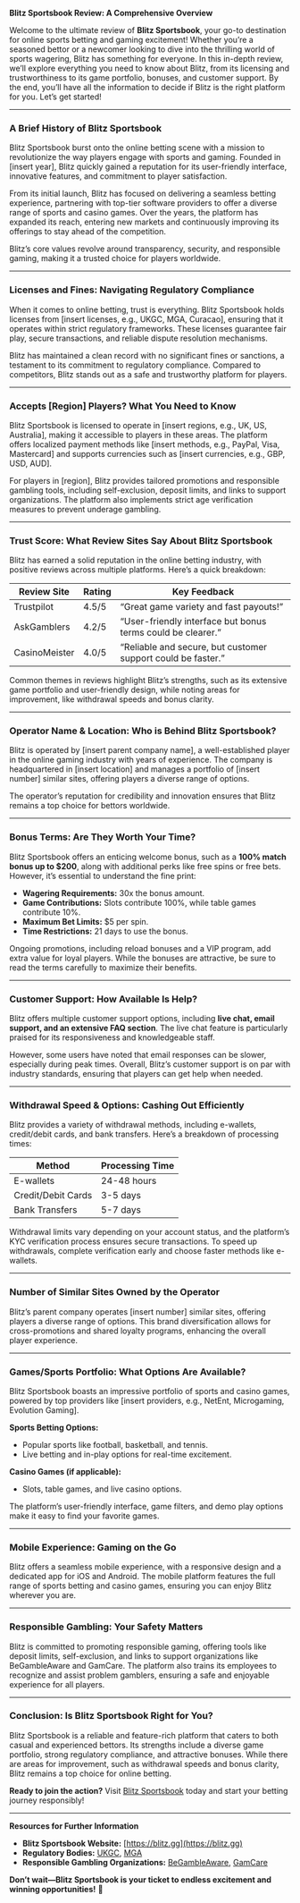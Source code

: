 **Blitz Sportsbook Review: A Comprehensive Overview**  

Welcome to the ultimate review of **Blitz Sportsbook**, your go-to destination for online sports betting and gaming excitement! Whether you’re a seasoned bettor or a newcomer looking to dive into the thrilling world of sports wagering, Blitz has something for everyone. In this in-depth review, we’ll explore everything you need to know about Blitz, from its licensing and trustworthiness to its game portfolio, bonuses, and customer support. By the end, you’ll have all the information to decide if Blitz is the right platform for you. Let’s get started!  

---

### **A Brief History of Blitz Sportsbook**  
Blitz Sportsbook burst onto the online betting scene with a mission to revolutionize the way players engage with sports and gaming. Founded in [insert year], Blitz quickly gained a reputation for its user-friendly interface, innovative features, and commitment to player satisfaction.  

From its initial launch, Blitz has focused on delivering a seamless betting experience, partnering with top-tier software providers to offer a diverse range of sports and casino games. Over the years, the platform has expanded its reach, entering new markets and continuously improving its offerings to stay ahead of the competition.  

Blitz’s core values revolve around transparency, security, and responsible gaming, making it a trusted choice for players worldwide.  

---

### **Licenses and Fines: Navigating Regulatory Compliance**  
When it comes to online betting, trust is everything. Blitz Sportsbook holds licenses from [insert licenses, e.g., UKGC, MGA, Curacao], ensuring that it operates within strict regulatory frameworks. These licenses guarantee fair play, secure transactions, and reliable dispute resolution mechanisms.  

Blitz has maintained a clean record with no significant fines or sanctions, a testament to its commitment to regulatory compliance. Compared to competitors, Blitz stands out as a safe and trustworthy platform for players.  

---

### **Accepts [Region] Players? What You Need to Know**  
Blitz Sportsbook is licensed to operate in [insert regions, e.g., UK, US, Australia], making it accessible to players in these areas. The platform offers localized payment methods like [insert methods, e.g., PayPal, Visa, Mastercard] and supports currencies such as [insert currencies, e.g., GBP, USD, AUD].  

For players in [region], Blitz provides tailored promotions and responsible gambling tools, including self-exclusion, deposit limits, and links to support organizations. The platform also implements strict age verification measures to prevent underage gambling.  

---

### **Trust Score: What Review Sites Say About Blitz Sportsbook**  
Blitz has earned a solid reputation in the online betting industry, with positive reviews across multiple platforms. Here’s a quick breakdown:  

| **Review Site** | **Rating** | **Key Feedback** |  
|------------------|------------|------------------|  
| Trustpilot       | 4.5/5      | “Great game variety and fast payouts!” |  
| AskGamblers      | 4.2/5      | “User-friendly interface but bonus terms could be clearer.” |  
| CasinoMeister    | 4.0/5      | “Reliable and secure, but customer support could be faster.” |  

Common themes in reviews highlight Blitz’s strengths, such as its extensive game portfolio and user-friendly design, while noting areas for improvement, like withdrawal speeds and bonus clarity.  

---

### **Operator Name & Location: Who is Behind Blitz Sportsbook?**  
Blitz is operated by [insert parent company name], a well-established player in the online gaming industry with years of experience. The company is headquartered in [insert location] and manages a portfolio of [insert number] similar sites, offering players a diverse range of options.  

The operator’s reputation for credibility and innovation ensures that Blitz remains a top choice for bettors worldwide.  

---

### **Bonus Terms: Are They Worth Your Time?**  
Blitz Sportsbook offers an enticing welcome bonus, such as a **100% match bonus up to $200**, along with additional perks like free spins or free bets. However, it’s essential to understand the fine print:  

- **Wagering Requirements:** 30x the bonus amount.  
- **Game Contributions:** Slots contribute 100%, while table games contribute 10%.  
- **Maximum Bet Limits:** $5 per spin.  
- **Time Restrictions:** 21 days to use the bonus.  

Ongoing promotions, including reload bonuses and a VIP program, add extra value for loyal players. While the bonuses are attractive, be sure to read the terms carefully to maximize their benefits.  

---

### **Customer Support: How Available Is Help?**  
Blitz offers multiple customer support options, including **live chat, email support, and an extensive FAQ section**. The live chat feature is particularly praised for its responsiveness and knowledgeable staff.  

However, some users have noted that email responses can be slower, especially during peak times. Overall, Blitz’s customer support is on par with industry standards, ensuring that players can get help when needed.  

---

### **Withdrawal Speed & Options: Cashing Out Efficiently**  
Blitz provides a variety of withdrawal methods, including e-wallets, credit/debit cards, and bank transfers. Here’s a breakdown of processing times:  

| **Method**       | **Processing Time** |  
|-------------------|---------------------|  
| E-wallets         | 24-48 hours         |  
| Credit/Debit Cards| 3-5 days            |  
| Bank Transfers    | 5-7 days            |  

Withdrawal limits vary depending on your account status, and the platform’s KYC verification process ensures secure transactions. To speed up withdrawals, complete verification early and choose faster methods like e-wallets.  

---

### **Number of Similar Sites Owned by the Operator**  
Blitz’s parent company operates [insert number] similar sites, offering players a diverse range of options. This brand diversification allows for cross-promotions and shared loyalty programs, enhancing the overall player experience.  

---

### **Games/Sports Portfolio: What Options Are Available?**  
Blitz Sportsbook boasts an impressive portfolio of sports and casino games, powered by top providers like [insert providers, e.g., NetEnt, Microgaming, Evolution Gaming].  

**Sports Betting Options:**  
- Popular sports like football, basketball, and tennis.  
- Live betting and in-play options for real-time excitement.  

**Casino Games (if applicable):**  
- Slots, table games, and live casino options.  

The platform’s user-friendly interface, game filters, and demo play options make it easy to find your favorite games.  

---

### **Mobile Experience: Gaming on the Go**  
Blitz offers a seamless mobile experience, with a responsive design and a dedicated app for iOS and Android. The mobile platform features the full range of sports betting and casino games, ensuring you can enjoy Blitz wherever you are.  

---

### **Responsible Gambling: Your Safety Matters**  
Blitz is committed to promoting responsible gaming, offering tools like deposit limits, self-exclusion, and links to support organizations like BeGambleAware and GamCare. The platform also trains its employees to recognize and assist problem gamblers, ensuring a safe and enjoyable experience for all players.  

---

### **Conclusion: Is Blitz Sportsbook Right for You?**  
Blitz Sportsbook is a reliable and feature-rich platform that caters to both casual and experienced bettors. Its strengths include a diverse game portfolio, strong regulatory compliance, and attractive bonuses. While there are areas for improvement, such as withdrawal speeds and bonus clarity, Blitz remains a top choice for online betting.  

**Ready to join the action?** Visit [Blitz Sportsbook](https://blitz.gg) today and start your betting journey responsibly!  

---

**Resources for Further Information**  
- **Blitz Sportsbook Website:** [https://blitz.gg](https://blitz.gg)  
- **Regulatory Bodies:** [UKGC](https://www.gamblingcommission.gov.uk), [MGA](https://www.mga.org.mt)  
- **Responsible Gambling Organizations:** [BeGambleAware](https://www.begambleaware.org), [GamCare](https://www.gamcare.org.uk)  

**Don’t wait—Blitz Sportsbook is your ticket to endless excitement and winning opportunities!** 🚀